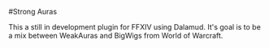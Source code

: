 #Strong Auras

This a still in development plugin for FFXIV using Dalamud. It's goal is to be a mix between WeakAuras and BigWigs from World of Warcraft.